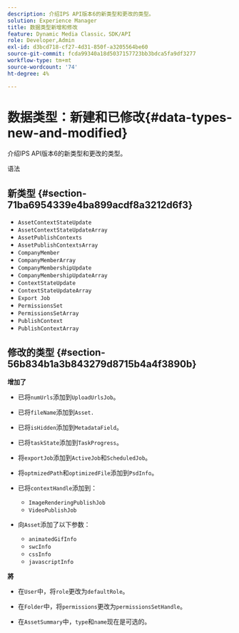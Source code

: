 ```yaml
---
description: 介绍IPS API版本6的新类型和更改的类型。
solution: Experience Manager
title: 数据类型新增和修改
feature: Dynamic Media Classic，SDK/API
role: Developer,Admin
exl-id: d3bcd718-cf27-4d31-850f-a3205564be60
source-git-commit: fcda99340a18d5037157723bb3bdca5fa9df3277
workflow-type: tm+mt
source-wordcount: '74'
ht-degree: 4%

---
```


# 数据类型：新建和已修改{#data-types-new-and-modified}

介绍IPS API版本6的新类型和更改的类型。

语法

## 新类型 {#section-71ba6954339e4ba899acdf8a3212d6f3}

* `AssetContextStateUpdate`
* `AssetContextStateUpdateArray`
* `AssetPublishContexts`
* `AssetPublishContextsArray`
* `CompanyMember`
* `CompanyMemberArray`
* `CompanyMembershipUpdate`
* `CompanyMembershipUpdateArray`
* `ContextStateUpdate`
* `ContextStateUpdateArray`
* `Export Job`
* `PermissionsSet`
* `PermissionsSetArray`
* `PublishContext`
* `PublishContextArray`

## 修改的类型 {#section-56b834b1a3b843279d8715b4a4f3890b}

**增加了**

* 已将`numUrls`添加到`UploadUrlsJob`。

* 已将`fileName`添加到`Asset.`

* 已将`isHidden`添加到`MetadataField`。

* 已将`taskState`添加到`TaskProgress`。

* 将`exportJob`添加到`ActiveJob`和`ScheduledJob`。

* 将`optmizedPath`和`optimizedFile`添加到`PsdInfo`。

* 已将`contextHandle`添加到：

   * `ImageRenderingPublishJob`
   * `VideoPublishJob`

* 向`Asset`添加了以下参数：

   * `animatedGifInfo`
   * `swcInfo`
   * `cssInfo`
   * `javascriptInfo`

**將**

* 在`User`中，将`role`更改为`defaultRole`。

* 在`Folder`中，将`permissions`更改为`permissionsSetHandle`。

* 在`AssetSummary`中，`type`和`name`现在是可选的。
